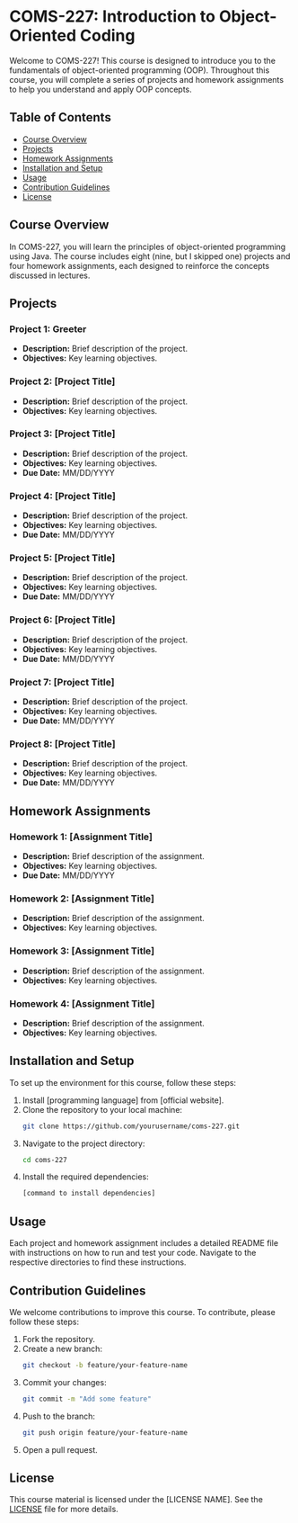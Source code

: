 # COMS-227: Introduction to Object-Oriented Coding

Welcome to COMS-227! This course is designed to introduce you to the fundamentals of object-oriented programming (OOP). Throughout this course, you will complete a series of projects and homework assignments to help you understand and apply OOP concepts.

## Table of Contents

- [Course Overview](#course-overview)
- [Projects](#projects)
- [Homework Assignments](#homework-assignments)
- [Installation and Setup](#installation-and-setup)
- [Usage](#usage)
- [Contribution Guidelines](#contribution-guidelines)
- [License](#license)

## Course Overview

In COMS-227, you will learn the principles of object-oriented programming using Java. The course includes eight (nine, but I skipped one) projects and four homework assignments, each designed to reinforce the concepts discussed in lectures.

## Projects

### Project 1: Greeter
- **Description:** Brief description of the project.
- **Objectives:** Key learning objectives.

### Project 2: [Project Title]
- **Description:** Brief description of the project.
- **Objectives:** Key learning objectives.

### Project 3: [Project Title]
- **Description:** Brief description of the project.
- **Objectives:** Key learning objectives.
- **Due Date:** MM/DD/YYYY

### Project 4: [Project Title]
- **Description:** Brief description of the project.
- **Objectives:** Key learning objectives.
- **Due Date:** MM/DD/YYYY

### Project 5: [Project Title]
- **Description:** Brief description of the project.
- **Objectives:** Key learning objectives.
- **Due Date:** MM/DD/YYYY

### Project 6: [Project Title]
- **Description:** Brief description of the project.
- **Objectives:** Key learning objectives.
- **Due Date:** MM/DD/YYYY

### Project 7: [Project Title]
- **Description:** Brief description of the project.
- **Objectives:** Key learning objectives.
- **Due Date:** MM/DD/YYYY

### Project 8: [Project Title]
- **Description:** Brief description of the project.
- **Objectives:** Key learning objectives.
- **Due Date:** MM/DD/YYYY

## Homework Assignments

### Homework 1: [Assignment Title]
- **Description:** Brief description of the assignment.
- **Objectives:** Key learning objectives.
- **Due Date:** MM/DD/YYYY

### Homework 2: [Assignment Title]
- **Description:** Brief description of the assignment.
- **Objectives:** Key learning objectives.

### Homework 3: [Assignment Title]
- **Description:** Brief description of the assignment.
- **Objectives:** Key learning objectives.

### Homework 4: [Assignment Title]
- **Description:** Brief description of the assignment.
- **Objectives:** Key learning objectives.

## Installation and Setup

To set up the environment for this course, follow these steps:

1. Install [programming language] from [official website].
2. Clone the repository to your local machine:
    ```sh
    git clone https://github.com/yourusername/coms-227.git
    ```
3. Navigate to the project directory:
    ```sh
    cd coms-227
    ```
4. Install the required dependencies:
    ```sh
    [command to install dependencies]
    ```

## Usage

Each project and homework assignment includes a detailed README file with instructions on how to run and test your code. Navigate to the respective directories to find these instructions.

## Contribution Guidelines

We welcome contributions to improve this course. To contribute, please follow these steps:

1. Fork the repository.
2. Create a new branch:
    ```sh
    git checkout -b feature/your-feature-name
    ```
3. Commit your changes:
    ```sh
    git commit -m "Add some feature"
    ```
4. Push to the branch:
    ```sh
    git push origin feature/your-feature-name
    ```
5. Open a pull request.

## License

This course material is licensed under the [LICENSE NAME]. See the [LICENSE](LICENSE) file for more details.
